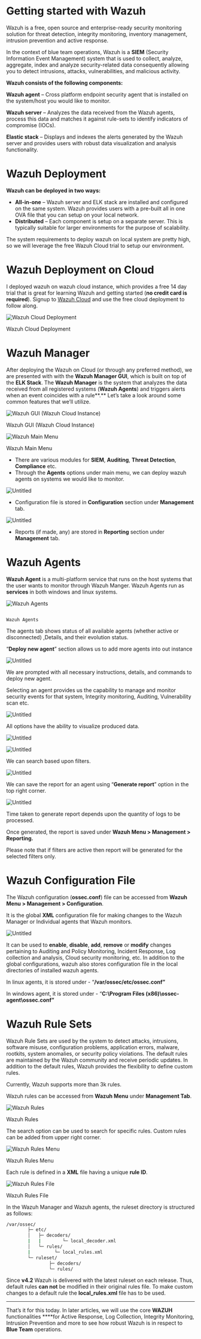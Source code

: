 # Getting started with Wazuh

Wazuh is a free, open source and enterprise-ready security monitoring solution for threat detection, integrity monitoring, inventory management, intrusion prevention and active response. 

In the context of blue team operations, Wazuh is a **SIEM** (Security Information Event Management) system that is used to collect, analyze, aggregate, index and analyze security-related data consequently allowing you to detect intrusions, attacks, vulnerabilities, and malicious activity.

**Wazuh consists of the following components:**

**Wazuh agent** – Cross platform endpoint security agent that is installed on the system/host you would like to monitor. 

**Wazuh server** – Analyzes the data received from the Wazuh agents, process this data and matches it against rule-sets to identify indicators of compromise (IOCs).

**Elastic stack** – Displays and indexes the alerts generated by the Wazuh server and provides users with robust data visualization and analysis functionality.

# Wazuh Deployment

**Wazuh can be deployed in two ways:**

- **All-in-one** – Wazuh server and ELK stack are installed and configured on the same system. Wazuh provides users with a pre-built all in one OVA file that you can setup on your local network.
- **Distributed** – Each component is setup on a separate server. This is typically suitable for larger environments for the purpose of scalability.

The system requirements to deploy wazuh on local system are pretty high, so we will leverage the free Wazuh Cloud trial to setup our environment.  

# Wazuh Deployment on Cloud

I deployed wazuh on wazuh cloud instance, which provides a free 14 day trial that is great for learning Wazuh and getting started (**no credit card is required**). Signup to [Wazuh Cloud](https://console.cloud.wazuh.com/sign-up?landing=trial) and use the free cloud deployment to follow along. 

![Wazuh Cloud Deployment](Getting%20started%20with%20Wazuh%205d2b79bb763c4cd49238ea5b1476a7b9/Untitled.png)

Wazuh Cloud Deployment

# Wazuh Manager

After deploying the Wazuh on Cloud (or through any preferred method), we are presented with with the **Wazuh Manager GUI**, which is built on top of the **ELK Stack**. The **Wazuh Manager** is the system that analyzes the data received from all registered systems (**Wazuh Agents**) and triggers alerts when an event coincides with a rule**.** Let’s take a look around some common features that we’ll utilize. 

![Wazuh GUI (Wazuh Cloud Instance)](Getting%20started%20with%20Wazuh%205d2b79bb763c4cd49238ea5b1476a7b9/Untitled%201.png)

Wazuh GUI (Wazuh Cloud Instance)

![Wazuh Main Menu](Getting%20started%20with%20Wazuh%205d2b79bb763c4cd49238ea5b1476a7b9/Untitled%202.png)

Wazuh Main Menu

- There are various modules for **SIEM**, **Auditing**, **Threat Detection**, **Compliance** etc.
- Through the **Agents** options under main menu, we can deploy wazuh agents on systems we would like to monitor.

![Untitled](Getting%20started%20with%20Wazuh%205d2b79bb763c4cd49238ea5b1476a7b9/Untitled%203.png)

- Configuration file is stored in **Configuration** section under **Management** tab.

![Untitled](Getting%20started%20with%20Wazuh%205d2b79bb763c4cd49238ea5b1476a7b9/Untitled%204.png)

- Reports (if made, any) are stored in **Reporting** section under **Management** tab.

# Wazuh Agents

**Wazuh Agent** is a multi-platform service that runs on the host systems that the user wants to monitor through Wazuh Manger. Wazuh Agents run as **services** in both windows and linux systems. 

![                                                                                   Wazuh Agents](Getting%20started%20with%20Wazuh%205d2b79bb763c4cd49238ea5b1476a7b9/Untitled%205.png)

                                                                                   Wazuh Agents

The agents tab shows status of all available agents (whether active or disconnected) ,Details, and their evolution status. 

“**Deploy new agent**” section allows us to add more agents into out instance

![Untitled](Getting%20started%20with%20Wazuh%205d2b79bb763c4cd49238ea5b1476a7b9/Untitled%206.png)

We are prompted with all necessary instructions, details, and commands to deploy new agent.

Selecting an agent provides us the capability to manage and monitor security events for that system, Integrity monitoring, Auditing, Vulnerability scan etc. 

![Untitled](Getting%20started%20with%20Wazuh%205d2b79bb763c4cd49238ea5b1476a7b9/Untitled%207.png)

All options have the ability to visualize produced data. 

![Untitled](Getting%20started%20with%20Wazuh%205d2b79bb763c4cd49238ea5b1476a7b9/Untitled%208.png)

![Untitled](Getting%20started%20with%20Wazuh%205d2b79bb763c4cd49238ea5b1476a7b9/Untitled%209.png)

We can search based upon filters.

![Untitled](Getting%20started%20with%20Wazuh%205d2b79bb763c4cd49238ea5b1476a7b9/Untitled%2010.png)

We can save the report for an agent using “**Generate report**” option in the top right corner.

![Untitled](Getting%20started%20with%20Wazuh%205d2b79bb763c4cd49238ea5b1476a7b9/Untitled%2011.png)

Time taken to generate report depends upon the quantity of logs to be processed.

Once generated, the report is saved under **Wazuh Menu > Management > Reporting.**

Please note that if filters are active then report will be generated for the selected filters only. 

# Wazuh Configuration File

The Wazuh configuration (**ossec.conf**) file can be accessed from **Wazuh Menu > Management > Configuration**. 

It is the global **XML** configuration file for making changes to the Wazuh Manager or Individual agents that Wazuh monitors. 

![Untitled](Getting%20started%20with%20Wazuh%205d2b79bb763c4cd49238ea5b1476a7b9/Untitled%2012.png)

It can be used to **enable**, **disable**, **add**, **remove** or **modify** changes pertaining to Auditing and Policy Monitoring, Incident Response, Log collection and analysis, Cloud security monitoring, etc. In addition to the global configurations, wazuh also stores configuration file in the local directories of installed wazuh agents. 

In linux agents, it is stored under - “**/var/ossec/etc/ossec.conf”**

In windows agent, it is stored under - “**C:\Program Files (x86)\ossec-agent\ossec.conf”**

# Wazuh Rule Sets

Wazuh Rule Sets are used by the system to detect attacks, intrusions, software misuse, configuration problems, application errors, malware, rootkits, system anomalies, or security policy violations. The default rules are maintained by the Wazuh community and receive periodic updates. In addition to the default rules, Wazuh provides the flexibility to define custom rules. 

Currently, Wazuh supports more than 3k rules. 

Wazuh rules can be accessed from **Wazuh Menu** under **Management Tab**. 

![Wazuh Rules](Getting%20started%20with%20Wazuh%205d2b79bb763c4cd49238ea5b1476a7b9/Untitled%2013.png)

Wazuh Rules

The search option can be used to search for specific rules. Custom rules can be added from upper right corner. 

![Wazuh Rules Menu](Getting%20started%20with%20Wazuh%205d2b79bb763c4cd49238ea5b1476a7b9/Untitled%2014.png)

Wazuh Rules Menu

Each rule is defined in a **XML** file having a unique **rule ID**. 

![Wazuh Rules File](Getting%20started%20with%20Wazuh%205d2b79bb763c4cd49238ea5b1476a7b9/Untitled%2015.png)

Wazuh Rules File

In the Wazuh Manager and Wazuh agents, the ruleset directory is structured as follows: 

```bash
/var/ossec/
        ├─ etc/
        │   ├─ decoders/
        |   |        └─ local_decoder.xml
        │   └─ rules/
        |         └─ local_rules.xml
        └─ ruleset/
                ├─ decoders/
                └─ rules/
```

Since **v4.2** Wazuh is delivered with the latest ruleset on each release. Thus, default rules **can not** be modified in their original rules file. To make custom changes to a default rule the **local_rules.xml** file has to be used. 

---

That’s it for this today. In later articles, we will use the core **WAZUH** functionalities ****for Active Response, Log Collection, Integrity Monitoring, Intrusion Prevention and more to see how robust Wazuh is in respect to **Blue Team** operations.